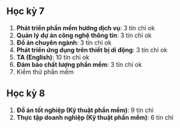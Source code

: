 ## Học kỳ 7
1. **Phát triển phần mềm hướng dịch vụ**: 3 tín chỉ ok
2. **Quản lý dự án công nghệ thông tin**: 3 tín chỉ ok
3. **Đồ án chuyên ngành**: 3 tín chỉ    ok
4. **Phát triển ứng dụng trên thiết bị di động**: 3  tín chỉ ok
5. **TA (English)**: 10 tín chỉ ok
6. **Đảm bảo chất lượng phần mềm**: 3 tín chỉ   ok
7. Kiểm thử phần mềm
## Học kỳ 8
1. **Đồ án tốt nghiệp (Kỹ thuật phần mềm)**: 9 tín chỉ
2. **Thực tập doanh nghiệp (Kỹ thuật phần mềm)**: 6 tín chỉ
